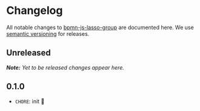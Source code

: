 # Changelog

All notable changes to [bpmn-js-lasso-group](https://github.com/barmac/bpmn-js-lasso-group) are documented here. We use [semantic versioning](http://semver.org/) for releases.

## Unreleased

___Note:__ Yet to be released changes appear here._

## 0.1.0

* `CHORE`: init :tada:
